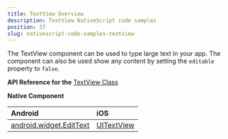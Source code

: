 ```yaml
---
title: TextView Overview
description: TextView NativeScript code samples
position: 37
slug: nativescript-code-samples-textview
---
```

The TextView component can be used to type large text in your app. The component can also be used show any content by setting the `editable` property to `false`.

**API Reference for the** [TextView Class](http://docs.nativescript.org/api-reference/modules/_ui_text_view_.html)

**Native Component**

| Android               | iOS      |
|:----------------------|:---------|
| [android.widget.EditText](http://developer.android.com/reference/android/widget/EditText.html) | [UITextView](https://developer.apple.com/library/ios/documentation/UIKit/Reference/UITextView_Class/) |
